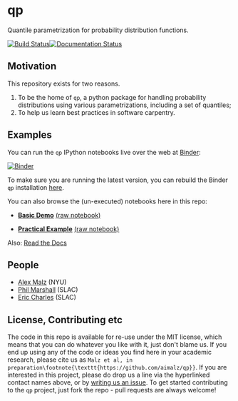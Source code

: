 # qp

Quantile parametrization for probability distribution functions.

[![Build Status](https://travis-ci.org/aimalz/qp.svg?branch=master)](https://travis-ci.org/aimalz/qp)[![Documentation Status](http://readthedocs.org/projects/qp/badge/?version=latest)](http://qp.readthedocs.io/en/latest/?badge=latest)


## Motivation
This repository exists for two reasons.

1. To be the home of `qp`, a python package for handling probability distributions using various parametrizations, including a set of quantiles;
2. To help us learn best practices in software carpentry.

## Examples

You can run the `qp` IPython notebooks live over the web at [Binder](http://mybinder.org):

[![Binder](http://mybinder.org/badge.svg)](http://mybinder.org/repo/LSSTDESC/qp)

To make sure you are running the latest version, you can rebuild the Binder `qp` installation [here](http://mybinder.org/status/LSSTDESC/qp).

You can also browse the (un-executed) notebooks here in this repo:

* **[Basic Demo](http://htmlpreview.github.io/?https://github.com/LSSTDESC/qp/blob/main/docs/demo.html)** [(raw notebook)](https://github.com/LSSTDESC/qp/blob/main/nb/demo.ipynb)

* **[Practical Example](http://htmlpreview.github.io/?https://github.com/LSSTDESC/qp/blob/main/docs/demo.html)** [(raw notebook)](https://github.com/LSSTDESC/qp/blob/main/nb/demo.ipynb)

Also: [Read the Docs](http://qp.readthedocs.io/)


## People

* [Alex Malz](https://github.com/LSSTDESC/qp/issues/new?body=@aimalz) (NYU)
* [Phil Marshall](https://github.com/LSSTDESC/qp/issues/new?body=@drphilmarshall) (SLAC)
* [Eric Charles](https://github.com/LSSTDESC/qp/issues/new?body=@eacharles) (SLAC)

## License, Contributing etc

The code in this repo is available for re-use under the MIT license, which means that you can do whatever you like with it, just don't blame us. If you end up using any of the code or ideas you find here in your academic research, please cite us as `Malz et al, in preparation\footnote{\texttt{https://github.com/aimalz/qp}}`. If you are interested in this project, please do drop us a line via the hyperlinked contact names above, or by [writing us an issue](https://github.com/aimalz/qp/issues/new). To get started contributing to the `qp` project, just fork the repo - pull requests are always welcome!
